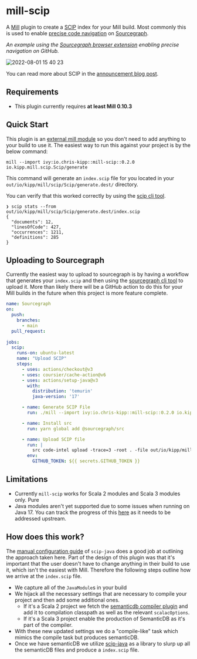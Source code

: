 # mill-scip

A [Mill](https://com-lihaoyi.github.io/mill/mill/Intro_to_Mill.html) plugin to
create a [SCIP](https://github.com/sourcegraph/scip/blob/main/scip.proto) index
for your Mill build. Most commonly this is used to enable [precise code
navigation](https://docs.sourcegraph.com/code_intelligence/explanations/precise_code_intelligence)
on [Sourcegraph](https://sourcegraph.com/).

_An example using the [Sourcegraph browser
extension](https://docs.sourcegraph.com/integration/browser_extension) enabling
precise navigation on GitHub._

![2022-08-01 15 40 23](https://user-images.githubusercontent.com/13974112/182163135-57e504b2-7b29-42d6-8588-3da6b71b8bba.gif)

You can read more about SCIP in the [announcement blog
post](https://about.sourcegraph.com/blog/announcing-scip).

## Requirements

- This plugin currently requires **at least Mill 0.10.3**

## Quick Start

This plugin is an [external mill
module](https://com-lihaoyi.github.io/mill/mill/Modules.html#_external_modules)
so you don't need to add anything to your build to use it. The easiest way to
run this against your project is by the below command:

```
mill --import ivy:io.chris-kipp::mill-scip::0.2.0 io.kipp.mill.scip.Scip/generate
```

This command will generate an `index.scip` file for you located in your
`out/io/kipp/mill/scip/Scip/generate.dest/` directory.

You can verify that this worked correctly by using the [scip cli
tool](https://github.com/sourcegraph/scip).

```
❯ scip stats --from out/io/kipp/mill/scip/Scip/generate.dest/index.scip
{
  "documents": 12,
  "linesOfCode": 427,
  "occurrences": 1211,
  "definitions": 285
}
```

## Uploading to Sourcegraph

Currently the easiest way to upload to sourcegraph is by having a workflow that
generates your `index.scip` and then using the [sourcegraph cli
tool](https://docs.sourcegraph.com/cli) to upload it. More than likely there
will be a GitHub action to do this for your Mill builds in the future when this
project is more feature complete.

```yml
name: Sourcegraph
on:
  push:
    branches:
      - main
  pull_request:
  
jobs:
  scip:
    runs-on: ubuntu-latest
    name: "Upload SCIP"
    steps:
      - uses: actions/checkout@v3
      - uses: coursier/cache-action@v6
      - uses: actions/setup-java@v3
        with:
          distribution: 'temurin'
          java-version: '17'

      - name: Generate SCIP File
        run: ./mill --import ivy:io.chris-kipp::mill-scip::0.2.0 io.kipp.mill.scip.Scip/generate

      - name: Install src
        run: yarn global add @sourcegraph/src

      - name: Upload SCIP file
        run: |
          src code-intel upload -trace=3 -root . -file out/io/kipp/mill/scip/Scip/generate.dest/index.scip -github-token $GITHUB_TOKEN
        env:
          GITHUB_TOKEN: ${{ secrets.GITHUB_TOKEN }}
```

## Limitations

- Currently `mill-scip` works for Scala 2 modules and Scala 3 modules only. Pure
- Java modules aren't yet supported due to some issues when running on Java 17. You
    can track the progress of this
    [here](https://github.com/com-lihaoyi/mill/issues/1983) as it needs to be
    addressed upstream.

## How does this work?

The [manual configuration
guide](https://sourcegraph.github.io/scip-java/docs/manual-configuration.html)
of `scip-java` does a good job at outlining the approach taken here. Part of the
design of this plugin was that it's important that the user doesn't have to
change anything in their build to use it, which isn't the easiest with Mill.
Therefore the following steps outline how we arrive at the `index.scip` file.

- We capture all of the `JavaModule`s in your build
- We hijack all the necessary settings that are necessary to compile your
    project and then add some additional ones.
    - If it's a Scala 2 project we fetch the [semanticdb compiler
        plugin](https://scalameta.org/docs/semanticdb/guide.html#scalac-compiler-plugin)
        and add it to compilation classpath as well as the relevant
        `scalacOptions`.
    - If it's a Scala 3 project enable the production of SemanticDB as it's part
        of the compiler.
- With these new updated settings we do a "compile-like" task which mimics the
    compile task but produces semanticDB.
- Once we have semanticDB we utilize
  [scip-java](https://sourcegraph.github.io/scip-java/) as a library to slurp up
  all the semanticDB files and produce a `index.scip` file.

